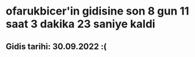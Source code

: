 # ofarukbicer'in gidisine son 8 gun 11 saat 3 dakika 23 saniye kaldi

## Gidis tarihi: 30.09.2022 :(